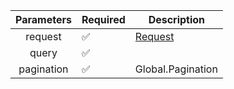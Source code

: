 | Parameters | Required           | Description           |
|:----------:|--------------------|-----------------------|
|  request   | :white_check_mark: | [Request](Request.md) |
|   query    | :white_check_mark: |                       |
| pagination | :white_check_mark: | Global.Pagination     |